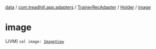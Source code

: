 [data](../../../index.md) / [com.treadhill.app.adapters](../../index.md) / [TrainerRecAdapter](../index.md) / [Holder](index.md) / [image](./image.md)

# image

(JVM) `val image: `[`ImageView`](https://developer.android.com/reference/android/widget/ImageView.html)
